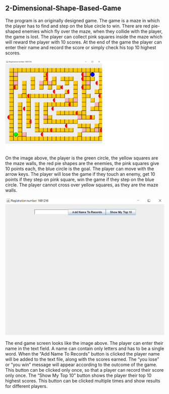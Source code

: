 ## 2-Dimensional-Shape-Based-Game

The program is an originally designed game. The game is a maze in which the player has to find and step on the blue circle to win. There are red pie-shaped enemies which fly over the maze, when they collide with the player, the game is lost. The player can collect pink squares inside the maze which will reward the player with 10 scores. At the end of the game the player can enter their name and record the score or simply check his top 10 highest scores.

<img src="https://raw.githubusercontent.com/smmirchev/2-Dimensional-Shape-Based-Game/master/Images/Game.png">

On the image above, the player is the green circle, the yellow squares are the maze walls, the red pie shapes are the enemies, the pink squares give 10 points each, the blue circle is the goal. The player can move with the arrow keys. The player will lose the game if they touch an enemy, get 10 points if they step on pink square, win the game if they step on the blue circle. The player cannot cross over yellow squares, as they are the maze walls.

<img src="https://raw.githubusercontent.com/smmirchev/2-Dimensional-Shape-Based-Game/master/Images/End%20Screen.png">

The end game screen looks like the image above. The player can enter their name in the text field. A name can contain only letters and has to be a single word. When the “Add Name To Records” button is clicked the player name will be added to the text file, along with the scores earned. The “you lose” or “you win” message will appear according to the outcome of the game. This button can be clicked only once, so that a player can record their score only once. 
The “Show My Top 10” button shows the player their top 10 highest scores. This button can be clicked multiple times and show results for different players.
